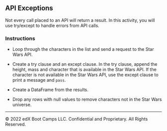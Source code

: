 ## API Exceptions

Not every call placed to an API will return a result. In this activity, you will use try/except to handle errors from API calls.

### Instructions

* Loop through the characters in the list and send a request to the Star Wars API.

* Create a try clause and an except clause. In the try clause, append the height, mass and character that is available in the Star Wars API. If the character is not available in the Star Wars API, use the except clause to print a message and `pass`.

* Create a DataFrame from the results.

* Drop any rows with null values to remove characters not in the Star Wars universe.

---

© 2022 edX Boot Camps LLC. Confidential and Proprietary. All Rights Reserved.
